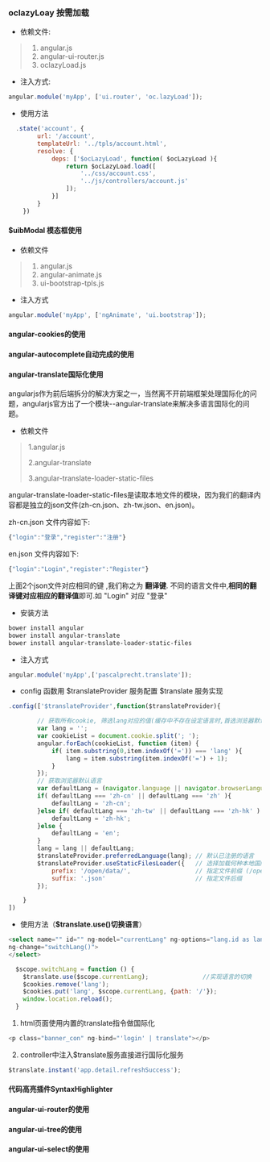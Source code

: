 ### oclazyLoay 按需加载

* 依赖文件:

> 1. angular.js
> 2. angular-ui-router.js
> 3. oclazyLoad.js

* 注入方式:

```js
angular.module('myApp', ['ui.router', 'oc.lazyLoad']);
```

* 使用方法

```js
  .state('account', {
        url: '/account',
        templateUrl: '../tpls/account.html',
        resolve: {
            deps: ['$ocLazyLoad', function( $ocLazyLoad ){
                return $ocLazyLoad.load([
                    '../css/account.css',
                    '../js/controllers/account.js'
                ]);
            }]
        }
    })
```

#### $uibModal 模态框使用

* 依赖文件

> 1. angular.js
> 2. angular-animate.js
> 3. ui-bootstrap-tpls.js

* 注入方式

```js
angular.module('myApp', ['ngAnimate', 'ui.bootstrap']);
```

#### angular-cookies的使用

#### angular-autocomplete自动完成的使用

#### 

#### angular-translate国际化使用

angularjs作为前后端拆分的解决方案之一，当然离不开前端框架处理国际化的问题，angularjs官方出了一个模块--angular-translate来解决多语言国际化的问题。

* 依赖文件

> 1.angular.js
>
> 2.angular-translate
>
> 3.angular-translate-loader-static-files

angular-translate-loader-static-files是读取本地文件的模块，因为我们的翻译内容都是独立的json文件\(zh-cn.json、zh-tw.json、en.json\)。

zh-cn.json 文件内容如下:

```js
{"login":"登录","register":"注册"}
```

en.json 文件内容如下:

```js
{"login":"Login","register":"Register"}
```

上面2个json文件对应相同的键 ,我们称之为 **翻译键**.  不同的语言文件中,**相同的翻译键对应相应的翻译值**即可.如 "Login" 对应 "登录"

* 安装方法

```bash
bower install angular
bower install angular-translate
bower install angular-translate-loader-static-files
```

* 注入方式

```js
angular.module('myApp',['pascalprecht.translate']);
```

* config 函数用 $translateProvider 服务配置 $translate 服务实现

```js
.config(['$translateProvider',function($translateProvider){

        // 获取所有cookie, 筛选lang对应的值(缓存中不存在设定语言时,首选浏览器默认语言)
        var lang = '';
        var cookieList = document.cookie.split('; ');
        angular.forEach(cookieList, function (item) {
            if( item.substring(0,item.indexOf('=')) === 'lang' ){
                lang = item.substring(item.indexOf('=') + 1);
            }
        });
        // 获取浏览器默认语言
        var defaultLang = (navigator.language || navigator.browserLanguage).toLowerCase();
        if( defaultLang === 'zh-cn' || defaultLang === 'zh' ){
            defaultLang = 'zh-cn';
        }else if( defaultLang === 'zh-tw' || defaultLang === 'zh-hk' ) {
            defaultLang = 'zh-hk';
        }else {
            defaultLang = 'en';
        }
        lang = lang || defaultLang;
        $translateProvider.preferredLanguage(lang); // 默认已注册的语言
        $translateProvider.useStaticFilesLoader({   // 选择加载何种本地国际化语言配置文件
            prefix: '/open/data/',                  // 指定文件前缀 (/open-api/data/en.json)
            suffix: '.json'                         // 指定文件后缀
        });

    }
])
```

* 使用方法（**$translate.use\(\)切换语言**）

```go
<select name="" id="" ng-model="currentLang" ng-options="lang.id as lang.name for lang in language" 
ng-change="switchLang()">
</select>
```

```js
  $scope.switchLang = function () {
    $translate.use($scope.currentLang);               //实现语言的切换
    $cookies.remove('lang');
    $cookies.put('lang', $scope.currentLang, {path: '/'});
    window.location.reload();
  }
```

1. html页面使用内置的translate指令做国际化

```go
<p class="banner_con" ng-bind="'login' | translate"></p>
```

   2.  controller中注入$translate服务直接进行国际化服务

```js
$translate.instant('app.detail.refreshSuccess');
```





#### 代码高亮插件SyntaxHighlighter

#### angular-ui-router的使用

#### angular-ui-tree的使用

#### 

#### angular-ui-select的使用



